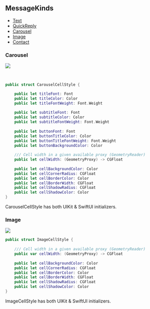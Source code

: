 ## MessageKinds
* [Text](#text)
* [QuickReply](#quick-reply)
* [Carousel](#carousel)
* [Image](#image)
* [Contact](#contact)


### Carousel

![](https://github.com/EnesKaraosman/SwiftyChat/blob/master/Sources/SwiftyChat/Demo/Preview/carouselItem.png)

<br>

```swift
public struct CarouselCellStyle {

    public let titleFont: Font
    public let titleColor: Color
    public let titleFontWeight: Font.Weight
    
    public let subtitleFont: Font
    public let subtitleColor: Color
    public let subtitleFontWeight: Font.Weight
    
    public let buttonFont: Font
    public let buttonTitleColor: Color
    public let buttonTitleFontWeight: Font.Weight
    public let buttonBackgroundColor: Color
    
    /// Cell width in a given available proxy (GeometryReader)
    public let cellWidth: (GeometryProxy) -> CGFloat
    
    public let cellBackgroundColor: Color
    public let cellCornerRadius: CGFloat
    public let cellBorderColor: Color
    public let cellBorderWidth: CGFloat
    public let cellShadowRadius: CGFloat
    public let cellShadowColor: Color
}
```
CarouselCellStyle has both UIKit & SwiftUI initializers.

### Image

![](https://github.com/EnesKaraosman/SwiftyChat/blob/master/Sources/SwiftyChat/Demo/Preview/imageItem.png)

```swift
public struct ImageCellStyle {
    
    /// Cell width in a given available proxy (GeometryReader)
    public var cellWidth: (GeometryProxy) -> CGFloat
    
    public let cellBackgroundColor: Color
    public let cellCornerRadius: CGFloat
    public let cellBorderColor: Color
    public let cellBorderWidth: CGFloat
    public let cellShadowRadius: CGFloat
    public let cellShadowColor: Color
}
```
ImageCellStyle has both UIKit & SwiftUI initializers.
